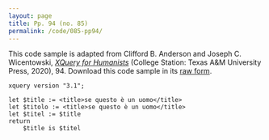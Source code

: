 ```yaml
---
layout: page
title: Pp. 94 (no. 85)
permalink: /code/085-pp94/
---
```


This code sample is adapted from Clifford B. Anderson and Joseph C. Wicentowski, 
[_XQuery for Humanists_](/) (College Station: Texas A&M University Press, 2020), 94. 
Download this code sample in its [raw form](/code/085-pp94/085-pp94.xq).

```xquery
xquery version "3.1";

let $title := <title>se questo è un uomo</title>
let $titolo := <title>se questo è un uomo</title>
let $titel := $title
return
    $title is $titel
```  
